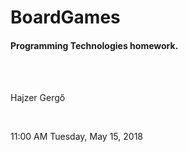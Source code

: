 # BoardGames
<h4>Programming Technologies homework.</h4>
<br>
<br>
<p>Hajzer Gergő</p>
<br>
<p>11:00 AM Tuesday, May 15, 2018</p>